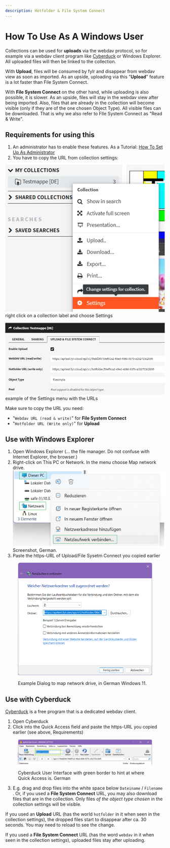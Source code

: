```yaml
---
description: Hotfolder & File System Connect
---
```


# How To Use As A Windows User

Collections can be used for **uploads** via the webdav protocol, so for example via a webdav client program like [Cyberduck](https://cyberduck.io/webdav/) or Windows Explorer. All uploaded files will then be linked to the collection.

With **Upload**, files will be consumed by fylr and disappear from webdav view as soon as imported. As an upside, uploading via this "**Upload**" feature is a lot faster than File System Connect.

With **File System Connect** on the other hand, while uploading is also possible, it is slower. As an upside, files will stay in the webdav view after being imported. Also, files that are already in the collection will become visible (only if they are of the one chosen Object Type). All visible files can be downloaded. That is why we also refer to FIle System Connect as "Read & Write".

## Requirements for using this

1. An administrator has to enable these features. As a Tutorial: [How To Set Up As Administrator](how-to-set-up-as-administrator.md)
2. You have to copy the URL from collection settings:

![](<../../.gitbook/assets/image (3).png>) right click on a collection label and choose Settings

![](<../../.gitbook/assets/image (5).png>) example of the Settings menu with the URLs

Make sure to copy the URL you need:

* "`Webdav URL (read & write)`" for **File System Connect**
* "`Hotfolder URL (Write only)`" for **Upload**



## Use with Windows Explorer

1. Open Windows Explorer (... the file manager. Do not confuse with Internet Explorer, the browser.)
2. Right-click on This PC or Network. In the menu choose Map network drive.![](<../../.gitbook/assets/image (3) (1).png>)Screenshot, German.
3. Paste the https-URL of Upload/File Sysetm Connect you copied earlier

<figure><img src="../../.gitbook/assets/image (2).png" alt=""><figcaption><p>Example Dialog to map network drive, in German Windows 11.</p></figcaption></figure>

## Use with Cyberduck

[Cyberduck](https://cyberduck.io/webdav/) is a free program that is a dedicated webdav client.

1. Open Cyberduck
2. Click into the Quick Access field and paste the https-URL you copied earlier (see above, Requirements)

<figure><img src="../../.gitbook/assets/image (1) (1).png" alt=""><figcaption><p>Cyberduck User Interface with green border to hint at where Quick Access is. German</p></figcaption></figure>

3. E.g. drag and drop files into the white space below `Dateiname` / `Filename` . Or, if you used a **File System Connect** URL, you may also download files that are in the collection. Only files _of the object type chosen_ in the collection settings will be visible.

If you used an **Upload** URL (has the world `hotfolder` in it when seen in the collection settings), the dropped files start to disappear after ca. 30 seconds. You may need to reload to see the change.

If you used a **File System Connect** URL (has the word `webdav` in it when seen in the collection settings), uploaded files stay after uploading.
